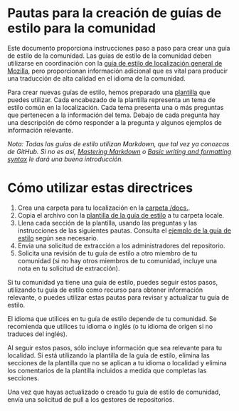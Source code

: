 # Pautas para la creación de guías de estilo para la comunidad

Este documento proporciona instrucciones paso a paso para crear una guía de estilo de la comunidad. Las guías de estilo de la comunidad deben utilizarse en coordinación con la [guía de estilo de localización general de Mozilla](https://mozilla-l10n.github.io/styleguides/mozilla_general/), pero proporcionan información adicional que es vital para producir una traducción de alta calidad en el idioma de la comunidad.

Para crear nuevas guías de estilo, hemos preparado una [plantilla](https://mozilla-l10n.github.io/styleguides/guidelines/outline.html) que puedes utilizar. Cada encabezado de la plantilla representa un tema de estilo común en la localización. Cada tema presenta una o más preguntas que pertenecen a la información del tema. Debajo de cada pregunta hay una descripción de cómo responder a la pregunta y algunos ejemplos de información relevante.

_Nota: Todas las guías de estilo utilizan Markdown, que tal vez ya conozcas de GitHub. Si no es así, [Mastering Markdown](https://guides.github.com/features/mastering-markdown/) o [Basic writing and formatting syntax](https://help.github.com/articles/basic-writing-and-formatting-syntax/) le dará una buena introducción._

# Cómo utilizar estas directrices

1. Crea una carpeta para tu localización en la [carpeta /docs.](https://github.com/mozilla-l10n/styleguides/tree/master/docs).
2. Copia el archivo con la [plantilla de la guía de estilo](https://github.com/mozilla-l10n/styleguides/blob/master/docs/guidelines/outline.md) a tu carpeta locale.
3. Llena cada sección de la plantilla, usando las preguntas y las instrucciones de las siguientes pautas. Consulta el [ejemplo de la guía de estilo](https://mozilla-l10n.github.io/styleguides/guidelines/example_en-us.html) según sea necesario.
4. Envia una solicitud de extracción a los administradores del repositorio.
5. Solicita una revisión de tu guía de estilo a otro miembro de tu comunidad (si no hay otros miembros de tu comunidad, incluye una nota en tu solicitud de extracción).

Si tu comunidad ya tiene una guía de estilo, puedes seguir estos pasos, utilizando tu guía de estilo como recurso para obtener información relevante, o puedes utilizar estas pautas para revisar y actualizar tu guía de estilo.

El idioma que utilices en tu guía de estilo depende de tu comunidad. Se recomienda que utilices tu idioma o inglés (o tu idioma de origen si no traduces del inglés).

Al seguir estos pasos, sólo incluye información que sea relevante para tu localidad. Si está utilizando la plantilla de la guía de estilo, elimina las secciones de la plantilla que no se aplican a tu idioma o localidad y elimina los comentarios de la plantilla incluidos a medida que completas las secciones.

Una vez que hayas actualizado o creado tu guía de estilo de comunidad, envía una solicitud de pull a los gestores de repositorios.
